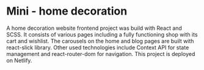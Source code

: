 # Mini - home decoration

A home decoration website frontend project was build with React and SCSS. It consists of various pages including a fully functioning shop with its cart and wishlist. The carousels on the home and blog pages are built with react-slick library. Other used technologies include Context API for state management and react-router-dom for navigation. This project is deployed on Netlify.
